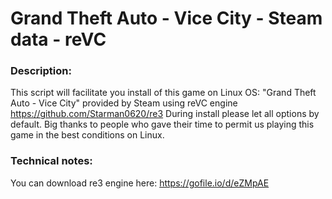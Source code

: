 # Grand Theft Auto - Vice City - Steam data - reVC

### Description:
This script will facilitate you install of this game on Linux OS:
"Grand Theft Auto - Vice City" provided by Steam using reVC engine https://github.com/Starman0620/re3
During install please let all options by default.
Big thanks to people who gave their time to permit us playing this game in the best conditions on Linux.

### Technical notes:
You can download re3 engine here: https://gofile.io/d/eZMpAE
